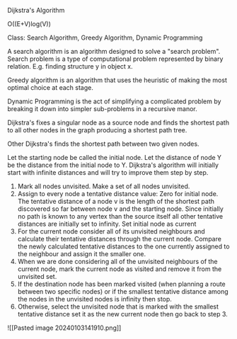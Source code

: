 Dijkstra's Algorithm

O((E+V)log(V))

Class: Search Algorithm, Greedy Algorithm, Dynamic Programming

A search algorithm is an algorithm designed to solve a "search problem". Search problem is a type of computational problem represented by binary relation. E.g. finding structure y in object x. 

Greedy algorithm is an algorithm that uses the heuristic of making the most optimal choice at each stage. 

Dynamic Programming is the act of simplifying a complicated problem by breaking it down into simpler sub-problems in a recursive manor.

Dijkstra's fixes a singular node as a source node and finds the shortest path to all other nodes in the graph producing a shortest path tree.

Other Dijkstra's finds the shortest path between two given nodes.

Let the starting node be called the initial node. Let the distance of node Y be the distance from the initial node to Y. Dijkstra's algorithm will initially start with infinite distances and will try to improve them step by step.

1. Mark all nodes unvisited. Make a set of all nodes unvisited.
2.  Assign to every node a tentative distance value: Zero for initial node. The tentative distance of a node v is the length of the shortest path discovered so far between node v and the starting node. Since initially no path is known to any vertex than the source itself all other tentative distances are initially set to infinity. Set initial node as current
3.  For the current node consider all of its unvisited neighbours and calculate their tentative distances through the current node. Compare the newly calculated tentative distances to the one currently assigned to the neighbour and assign it the smaller one. 
4. When we are done considering all of the unvisited neighbours of the current node, mark the current node as visited and remove it from the unvisited set.
5. If the destination node has been marked visited (when planning a route between two specific nodes) or if the smallest tentative distance among the nodes in the unvisited nodes is infinity then stop.
6. Otherwise, select the unvisited node that is marked with the smallest tentative distance set it as the new current node then go back to step 3.

![[Pasted image 20240103141910.png]]
